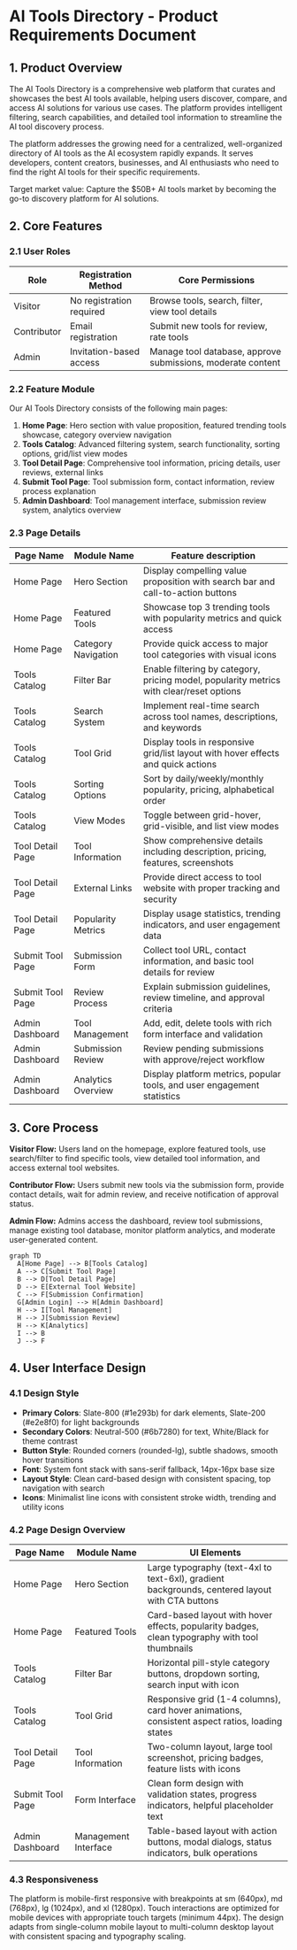 # AI Tools Directory - Product Requirements Document

## 1. Product Overview

The AI Tools Directory is a comprehensive web platform that curates and showcases the best AI tools available, helping users discover, compare, and access AI solutions for various use cases. The platform provides intelligent filtering, search capabilities, and detailed tool information to streamline the AI tool discovery process.

The platform addresses the growing need for a centralized, well-organized directory of AI tools as the AI ecosystem rapidly expands. It serves developers, content creators, businesses, and AI enthusiasts who need to find the right AI tools for their specific requirements.

Target market value: Capture the $50B+ AI tools market by becoming the go-to discovery platform for AI solutions.

## 2. Core Features

### 2.1 User Roles

| Role | Registration Method | Core Permissions |
|------|---------------------|------------------|
| Visitor | No registration required | Browse tools, search, filter, view tool details |
| Contributor | Email registration | Submit new tools for review, rate tools |
| Admin | Invitation-based access | Manage tool database, approve submissions, moderate content |

### 2.2 Feature Module

Our AI Tools Directory consists of the following main pages:

1. **Home Page**: Hero section with value proposition, featured trending tools showcase, category overview navigation
2. **Tools Catalog**: Advanced filtering system, search functionality, sorting options, grid/list view modes
3. **Tool Detail Page**: Comprehensive tool information, pricing details, user reviews, external links
4. **Submit Tool Page**: Tool submission form, contact information, review process explanation
5. **Admin Dashboard**: Tool management interface, submission review system, analytics overview

### 2.3 Page Details

| Page Name | Module Name | Feature description |
|-----------|-------------|---------------------|
| Home Page | Hero Section | Display compelling value proposition with search bar and call-to-action buttons |
| Home Page | Featured Tools | Showcase top 3 trending tools with popularity metrics and quick access |
| Home Page | Category Navigation | Provide quick access to major tool categories with visual icons |
| Tools Catalog | Filter Bar | Enable filtering by category, pricing model, popularity metrics with clear/reset options |
| Tools Catalog | Search System | Implement real-time search across tool names, descriptions, and keywords |
| Tools Catalog | Tool Grid | Display tools in responsive grid/list layout with hover effects and quick actions |
| Tools Catalog | Sorting Options | Sort by daily/weekly/monthly popularity, pricing, alphabetical order |
| Tools Catalog | View Modes | Toggle between grid-hover, grid-visible, and list view modes |
| Tool Detail Page | Tool Information | Show comprehensive details including description, pricing, features, screenshots |
| Tool Detail Page | External Links | Provide direct access to tool website with proper tracking and security |
| Tool Detail Page | Popularity Metrics | Display usage statistics, trending indicators, and user engagement data |
| Submit Tool Page | Submission Form | Collect tool URL, contact information, and basic tool details for review |
| Submit Tool Page | Review Process | Explain submission guidelines, review timeline, and approval criteria |
| Admin Dashboard | Tool Management | Add, edit, delete tools with rich form interface and validation |
| Admin Dashboard | Submission Review | Review pending submissions with approve/reject workflow |
| Admin Dashboard | Analytics Overview | Display platform metrics, popular tools, and user engagement statistics |

## 3. Core Process

**Visitor Flow:**
Users land on the homepage, explore featured tools, use search/filter to find specific tools, view detailed tool information, and access external tool websites.

**Contributor Flow:**
Users submit new tools via the submission form, provide contact details, wait for admin review, and receive notification of approval status.

**Admin Flow:**
Admins access the dashboard, review tool submissions, manage existing tool database, monitor platform analytics, and moderate user-generated content.

```mermaid
graph TD
  A[Home Page] --> B[Tools Catalog]
  A --> C[Submit Tool Page]
  B --> D[Tool Detail Page]
  D --> E[External Tool Website]
  C --> F[Submission Confirmation]
  G[Admin Login] --> H[Admin Dashboard]
  H --> I[Tool Management]
  H --> J[Submission Review]
  H --> K[Analytics]
  I --> B
  J --> F
```

## 4. User Interface Design

### 4.1 Design Style

- **Primary Colors**: Slate-800 (#1e293b) for dark elements, Slate-200 (#e2e8f0) for light backgrounds
- **Secondary Colors**: Neutral-500 (#6b7280) for text, White/Black for theme contrast
- **Button Style**: Rounded corners (rounded-lg), subtle shadows, smooth hover transitions
- **Font**: System font stack with sans-serif fallback, 14px-16px base size
- **Layout Style**: Clean card-based design with consistent spacing, top navigation with search
- **Icons**: Minimalist line icons with consistent stroke width, trending and utility icons

### 4.2 Page Design Overview

| Page Name | Module Name | UI Elements |
|-----------|-------------|-------------|
| Home Page | Hero Section | Large typography (text-4xl to text-6xl), gradient backgrounds, centered layout with CTA buttons |
| Home Page | Featured Tools | Card-based layout with hover effects, popularity badges, clean typography with tool thumbnails |
| Tools Catalog | Filter Bar | Horizontal pill-style category buttons, dropdown sorting, search input with icon |
| Tools Catalog | Tool Grid | Responsive grid (1-4 columns), card hover animations, consistent aspect ratios, loading states |
| Tool Detail Page | Tool Information | Two-column layout, large tool screenshot, pricing badges, feature lists with icons |
| Submit Tool Page | Form Interface | Clean form design with validation states, progress indicators, helpful placeholder text |
| Admin Dashboard | Management Interface | Table-based layout with action buttons, modal dialogs, status indicators, bulk operations |

### 4.3 Responsiveness

The platform is mobile-first responsive with breakpoints at sm (640px), md (768px), lg (1024px), and xl (1280px). Touch interactions are optimized for mobile devices with appropriate touch targets (minimum 44px). The design adapts from single-column mobile layout to multi-column desktop layout with consistent spacing and typography scaling.